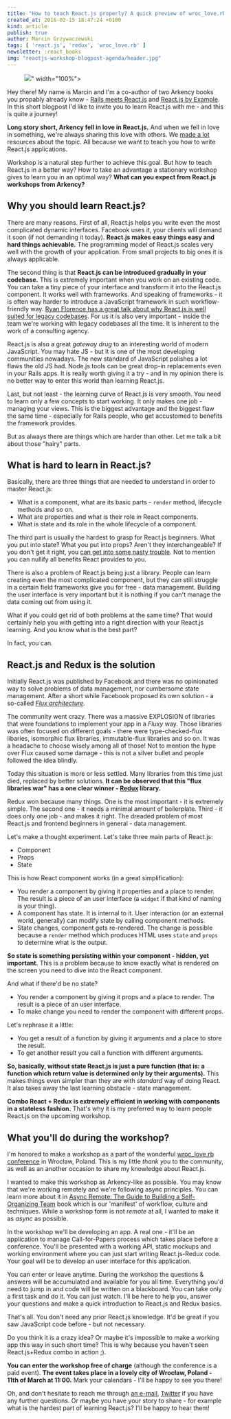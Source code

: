 ```yaml
---
title: "How to teach React.js properly? A quick preview of wroc_love.rb workshop agenda"
created_at: 2016-02-15 18:47:24 +0100
kind: article
publish: true
author: Marcin Grzywaczewski
tags: [ 'react.js', 'redux', 'wroc_love.rb' ]
newsletter: :react_books
img: "reactjs-workshop-blogpost-agenda/header.jpg"
---
```

<p>
  <figure>
    <img src="<%= src_fit("reactjs-workshop-blogpost-agenda/header.jpg") %>" width="100%">
  </figure>
</p>

Hey there! My name is Marcin and I'm a co-author of two Arkency books you propably already know - [Rails meets React.js](http://blog.arkency.com/rails-react/) and [React.js by Example](http://reactkungfu.com/react-by-example/). In this short blogpost I'd like to invite you to learn React.js with me - and this is quite a journey!

**Long story short, Arkency fell in love in React.js.** And when we fell in love in something, we're always sharing this love with others. We [made a lot](http://blog.arkency.com/2015/11/arkency-react-dot-js-resources/) resources about the topic. All because we want to teach you how to write React.js applications.

Workshop is a natural step further to achieve this goal. But how to teach React.js in a better way? How to take an advantage a stationary workshop gives to learn you in an optimal way? **What can you expect from React.js workshops from Arkency?**

<!-- more -->

## Why you should learn React.js?

There are many reasons. First of all, React.js helps you write even the most complicated dynamic interfaces. Facebook uses it, your clients will demand it soon (if not demanding it today). **React.js makes easy things easy and hard things achievable.** The programming model of React.js scales very well with the growth of your application. From small projects to big ones it is always applicable.

The second thing is that **React.js can be introduced gradually in your codebase.** This is extremely important when you work on an existing code. You can take a tiny piece of your interface and transform it into the React.js component. It works well with frameworks. And speaking of frameworks - it is often way harder to introduce a JavaScript framework in such workflow-friendly way. [Ryan Florence has a great talk about why React.js is well suited for legacy codebases](https://www.youtube.com/watch?v=BF58ZJ1ZQxY). For us it is also very important - inside the team we're working with legacy codebases all the time. It is inherent to the work of a consulting agency.

React.js is also a great _gateway drug_ to an interesting world of modern JavaScript. You may hate JS - but it is one of the most developing communities nowadays. The new standard of JavaScript polishes a lot flaws the old JS had. Node.js tools can be great drop-in replacements even in your Rails apps. It is really worth giving it a try - and in my opinion there is no better way to enter this world than learning React.js.

Last, but not least - the learning curve of React.js is very smooth. You need to learn only a few concepts to start working. It only makes one job - managing your views. This is the biggest advantage and the biggest flaw the same time - especially for Rails people, who get accustomed to benefits the framework provides.

But as always there are things which are harder than other. Let me talk a bit about those "hairy" parts.

## What is hard to learn in React.js?

Basically, there are three things that are needed to understand in order to master React.js:

* What is a component, what are its basic parts - `render` method, lifecycle methods and so on.
* What are properties and what is their role in React components.
* What is state and its role in the whole lifecycle of a component.

The third part is usually the hardest to grasp for React.js beginners. What you put into state? What you put into props? Aren't they interchangeable? If you don't get it right, you [can get into some nasty trouble](http://reactkungfu.com/2015/09/common-react-dot-js-mistakes-unneeded-state/). Not to mention you can nullify all benefits React provides to you.

There is also a problem of React.js being just a library. People can learn creating even the most complicated component, but they can still struggle in a certain field frameworks give you for free - data management. Building the user interface is very important but it is nothing if you can't manage the data coming out from using it.

What if you could get rid of both problems at the same time? That would certainly help you with getting into a right direction with your React.js learning. And you know what is the best part?

In fact, you can.

## React.js and Redux is the solution

Initially React.js was published by Facebook and there was no opinionated way to solve problems of data management, nor cumbersome state management. After a short while Facebook proposed its own solution - a so-called [_Flux architecture_](http://facebook.github.io/flux/).

The community went crazy. There was a massive EXPLOSION of libraries that were foundations to implement your app in a _Fluxy_ way. Those libraries was often focused on different goals - there were type-checked-flux libaries, isomorphic flux libraries, immutable-flux libraries and so on. It was a headache to choose wisely among all of those! Not to mention the hype over Flux caused some damage - this is not a silver bullet and people followed the idea blindly.

Today this situation is more or less settled. Many libraries from this time just died, replaced by better solutions. **It can be observed that this "flux libraries war" has a one clear winner - [Redux](https://github.com/reactjs/redux) library.**

Redux won because many things. One is the most important - it is extremely simple. The second one - it needs a minimal amount of boilerplate. Third - it does only one job - and makes it right. The dreaded problem of most React.js and frontend beginners in general - data management.

Let's make a thought experiment. Let's take three main parts of React.js:

* Component
* Props
* State

This is how React component works (in a great simplification):

* You render a component by giving it properties and a place to render. The result is a piece of an user interface (a `widget` if that kind of naming is your thing).
* A component has state. It is internal to it. User interaction (or an external world, generally) can modify state by calling component methods.
* State changes, component gets re-rendered. The change is possible because a `render` method which produces HTML uses `state` and `props` to determine what is the output.

**So state is something persisting within your component - hidden, yet important.** This is a problem because to know exactly what is rendered on the screen you need to dive into the React component.

And what if there'd be no state?

* You render a component by giving it props and a place to render. The result is a piece of an user interface.
* To make change you need to render the component with different props.

Let's rephrase it a little:

* You get a result of a function by giving it arguments and a place to store the result.
* To get another result you call a function with different arguments.

**So, basically, without state React.js is just a pure function (that is: a function which return value is determined only by their arguments).** This makes things even simpler than they are with _standard_ way of doing React. It also takes away the last learning obstacle - state management.

**Combo React + Redux is extremely efficient in working with components in a stateless fashion.** That's why it is my preferred way to learn people React.js on the upcoming workshop.

## What you'll do during the workshop?

I'm honored to make a workshop as a part of the wonderful [wroc_love.rb conference](http://www.wrocloverb.com/) in Wrocław, Poland. This is my little _thank you_ to the community, as well as an another occasion to share my knowledge about React.js.

I wanted to make this workshop as Arkency-like as possible. You may know that we're working remotely and we're following async principles. You can learn more about it in [Async Remote: The Guide to Building a Self-Organizing Team](http://blog.arkency.com/async-remote/) book which is our 'manifest' of workflow, culture and techniques. While a workshop form is not _remote_ at all, I wanted to make it as _async_ as possible.

In the workshop we'll be developing an app. A real one - it'll be an application to manage Call-for-Papers process which takes place before a conference. You'll be presented with a working API, static mockups and working environment where you can just start writing React.js-Redux code. Your goal will be to develop an user interface for this application.

You can enter or leave anytime. During the workshop the questions & answers will be accumulated and available for you all time. Everything you'd need to jump in and code will be written on a blackboard. You can take only a first task and do it. You can just watch. I'll be here to help you, answer your questions and make a quick introduction to React.js and Redux basics.

That's all. You don't need any prior React.js knowledge. It'd be great if you saw JavaScript code before - but not necessary.

Do you think it is a crazy idea? Or maybe it's impossible to make a working app this way in such short time? This is why because you haven't seen React.js+Redux combo in action ;).

**You can enter the workshop free of charge** (although the conference is a paid event). **The event takes place in a lovely city of Wrocław, Poland - 11th of March at 11:00.** Mark your calendars - I'll be happy to see you there!

Oh, and don't hesitate to reach me through [an e-mail](mailto:dev@arkency.com), [Twitter](https://twitter.com/Killavus) if you have any further questions. Or maybe you have your story to share - for example what is the hardest part of learning React.js? I'll be happy to hear them!
